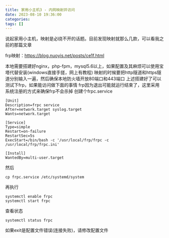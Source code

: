 ```yaml
---
title: 家用小主机3 - 内网映射并访问
date: 2023-08-10 19:36:00
categories: 
tags: []
---
```

说起家用小主机，映射是必绕不开的话题。目前发现映射就那么几款，可以看我之前的那篇文章

frp映射：https://blog.nuoyis.net/posts/ce1f.html

本地需要搭建好nginx，php-fpm，mysql5.6以上，如果配置及其麻烦可以使用宝塔代替安装(windows直接手搓，网上有教程)
映射的时候要把http隧道和https隧道分别输入一遍，然后确保本地防火墙开放80端口和443端口
上述搭建好了可以测试下frp，如果能访问做下面的事情
frp因为退出可能就运行结束了，这里采用系统注册的方式来确保frp不会杀掉
创建个frpc.service
```shell
[Unit]
Description=frpc service
After=network.target syslog.target
Wants=network.target

[Service]
Type=simple
Restart=on-failure
RestartSec=5s
ExecStart=/bin/bash -c '/usr/local/frp/frpc -c /usr/local/frp/frpc.ini'

[Install]
WantedBy=multi-user.target
```
然后
```shell
cp frpc.service /etc/systemd/system
```
再执行
```shell
systemctl enable frpc
systemctl start frpc
```
查看状态
```shell
systemctl status frpc
```
如果exit是配置文件错误(连接失败)，请修改配置文件